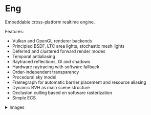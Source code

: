 # Eng

Embeddable cross-platform realtime engine.

Features:
- Vulkan and OpenGL renderer backends
- Principled BSDF, LTC area lights, stochastic mesh lights
- Deferred and clustered forward render modes
- Temporal antialiasing
- Raytraced reflections, GI and shadows
- Hardware raytracing with software fallback
- Order-independent transparency
- Procedural sky model
- Framegraph for automatic barrier placement and resource aliasing
- Dynamic BVH as main scene structure
- Occlusion culling based on software rasterization
- Simple ECS

<details>
  <summary>Images</summary>

  - Links to the original scenes: \
    Staircase, Coffee maker - https://benedikt-bitterli.me/resources/ \
    Sponza - https://www.intel.com/content/www/us/en/developer/topic-technology/graphics-research/samples.html \
    Bistro - https://developer.nvidia.com/orca/amazon-lumberyard-bistro \
    Transparent machines - https://www.beeple-crap.com/resources \
    Interrior - https://evermotion.org/shop/show_product/scene-6-ai43-archinteriors-for-blender/14569 \
    Kitchen - https://evermotion.org/shop/show_product/scene-1-ai43-archinteriors-for-blender/14564

  <div>
    <div float="middle">
      <img src="images/ai043_06.jpg" width="98%" />
    </div>
    <div float="middle">
      <img src="images/bistro.jpg" width="67.36%" />
      <img src="images/staircase.jpg" width="30.31%" />
    </div>
    <div float="middle">
      <img src="images/ai043_01.jpg" width="44.2%" />
      <img src="images/bistro_night.jpg" width="53.48%" />
    </div>
    <div float="middle">
      <img src="images/coffee_maker.jpg" width="30.31%" />
      <img src="images/sponza.jpg" width="67.359%" />
    </div>
    <div float="middle">
      <img src="images/pbr.jpg" width="65.1%" />
      <img src="images/transparent_machines.jpg" width="32.55%" />
    </div>
  </div>
</details>